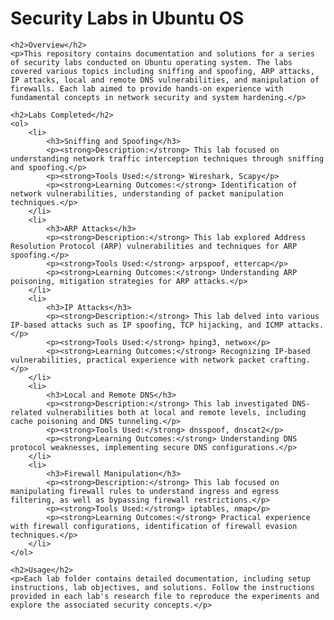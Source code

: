 <!DOCTYPE html>
<html lang="en">
<head>
    <meta charset="UTF-8">
    <meta name="viewport" content="width=device-width, initial-scale=1.0">
</head>
<body>
    <h1>Security Labs in Ubuntu OS</h1>

    <h2>Overview</h2>
    <p>This repository contains documentation and solutions for a series of security labs conducted on Ubuntu operating system. The labs covered various topics including sniffing and spoofing, ARP attacks, IP attacks, local and remote DNS vulnerabilities, and manipulation of firewalls. Each lab aimed to provide hands-on experience with fundamental concepts in network security and system hardening.</p>

    <h2>Labs Completed</h2>
    <ol>
        <li>
            <h3>Sniffing and Spoofing</h3>
            <p><strong>Description:</strong> This lab focused on understanding network traffic interception techniques through sniffing and spoofing.</p>
            <p><strong>Tools Used:</strong> Wireshark, Scapy</p>
            <p><strong>Learning Outcomes:</strong> Identification of network vulnerabilities, understanding of packet manipulation techniques.</p>
        </li>
        <li>
            <h3>ARP Attacks</h3>
            <p><strong>Description:</strong> This lab explored Address Resolution Protocol (ARP) vulnerabilities and techniques for ARP spoofing.</p>
            <p><strong>Tools Used:</strong> arpspoof, ettercap</p>
            <p><strong>Learning Outcomes:</strong> Understanding ARP poisoning, mitigation strategies for ARP attacks.</p>
        </li>
        <li>
            <h3>IP Attacks</h3>
            <p><strong>Description:</strong> This lab delved into various IP-based attacks such as IP spoofing, TCP hijacking, and ICMP attacks.</p>
            <p><strong>Tools Used:</strong> hping3, netwox</p>
            <p><strong>Learning Outcomes:</strong> Recognizing IP-based vulnerabilities, practical experience with network packet crafting.</p>
        </li>
        <li>
            <h3>Local and Remote DNS</h3>
            <p><strong>Description:</strong> This lab investigated DNS-related vulnerabilities both at local and remote levels, including cache poisoning and DNS tunneling.</p>
            <p><strong>Tools Used:</strong> dnsspoof, dnscat2</p>
            <p><strong>Learning Outcomes:</strong> Understanding DNS protocol weaknesses, implementing secure DNS configurations.</p>
        </li>
        <li>
            <h3>Firewall Manipulation</h3>
            <p><strong>Description:</strong> This lab focused on manipulating firewall rules to understand ingress and egress filtering, as well as bypassing firewall restrictions.</p>
            <p><strong>Tools Used:</strong> iptables, nmap</p>
            <p><strong>Learning Outcomes:</strong> Practical experience with firewall configurations, identification of firewall evasion techniques.</p>
        </li>
    </ol>

    <h2>Usage</h2>
    <p>Each lab folder contains detailed documentation, including setup instructions, lab objectives, and solutions. Follow the instructions provided in each lab's research file to reproduce the experiments and explore the associated security concepts.</p>
</body>
</html>